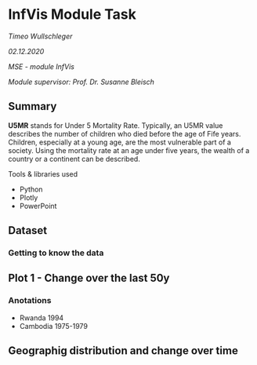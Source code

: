 # InfVis Module Task

*Timeo Wullschleger*

*02.12.2020*

*MSE - module InfVis*

*Module supervisor: Prof. Dr. Susanne Bleisch*

## Summary

**U5MR** stands for Under 5 Mortality Rate. Typically, an U5MR value describes the number of children who died before the age of Fife years. Children, especially at a young age, are the most vulnerable part of a society. Using the mortality rate at an age under five years, the wealth of a country or a continent can be described. 

Tools & libraries used

* Python
* Plotly
* PowerPoint

## Dataset


### Getting to know the data

## Plot 1 - Change over the last 50y



### Anotations

* Rwanda 1994
* Cambodia 1975-1979



## Geographig distribution and change over time